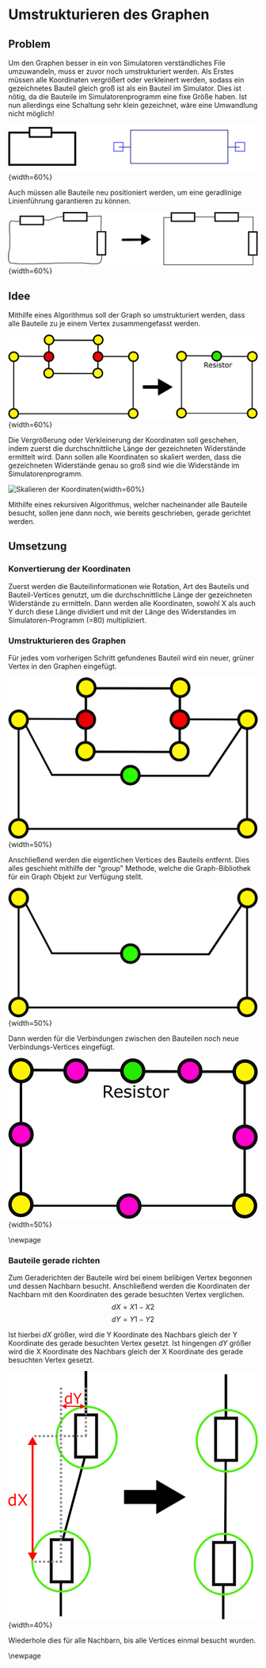 # Umstrukturieren des Graphen

## Problem
Um den Graphen besser in ein von Simulatoren verständliches File umzuwandeln, muss er zuvor noch umstrukturiert werden. Als Erstes müssen alle Koordinaten vergrößert oder verkleinert werden, sodass ein gezeichnetes Bauteil gleich groß ist als ein Bauteil im Simulator. Dies ist nötig, da die Bauteile im Simulatorenprogramm eine fixe Größe haben. Ist nun allerdings eine Schaltung sehr klein gezeichnet, wäre eine Umwandlung nicht möglich!

![Eine solche Umwandlung wäre nicht möglich, da bereits der Widerstand im Simulator (rechts) größer ist als die gesamte gezeichnete Schaltung(links)](.\Dateien\ProblemMitUmwandlung.png){width=60%}

Auch müssen alle Bauteile neu positioniert werden, um eine geradlinige Linienführung garantieren zu können.

![Nicht geradlinige Linienführung](.\Dateien\FromTo.png){width=60%}

## Idee
Mithilfe eines Algorithmus soll der Graph so umstrukturiert werden, dass alle Bauteile zu je einem Vertex zusammengefasst werden.

![Umstrukturierung des Graphen](.\Dateien\Umstruckturieren1.png){width=60%}

Die Vergrößerung oder Verkleinerung der Koordinaten soll geschehen, indem zuerst die durchschnittliche Länge der gezeichneten Widerstände ermittelt wird. Dann sollen alle Koordinaten so skaliert werden, dass die gezeichneten Widerstände genau so groß sind wie die Widerstände im Simulatorenprogramm.

![Skalieren der Koordinaten](.\Dateien\ProblemMitUmwandlungLösung.png){width=60%}


Mithilfe eines rekursiven Algorithmus, welcher nacheinander alle Bauteile besucht, sollen jene dann noch, wie bereits geschrieben, gerade gerichtet werden.

## Umsetzung
### Konvertierung der Koordinaten
Zuerst werden die Bauteilinformationen wie Rotation, Art des Bauteils und Bauteil-Vertices genutzt, um die durchschnittliche Länge der gezeichneten Widerstände zu ermitteln. Dann werden alle Koordinaten, sowohl X als auch Y durch diese Länge dividiert und mit der Länge des Widerstandes im Simulatoren-Programm (=80) multipliziert.

### Umstrukturieren des Graphen
Für jedes vom vorherigen Schritt gefundenes Bauteil wird ein neuer, grüner Vertex in den Graphen eingefügt.

![Einfügen eines grünen Vertex für jedes Bauteil](.\Dateien\Umstruckturieren2.png){width=50%}

Anschließend werden die eigentlichen Vertices des Bauteils entfernt. Dies alles geschieht mithilfe der "group" Methode, welche die Graph-Bibliothek für ein Graph Objekt zur Verfügung stellt.

![Entfernen der übrigen Bauteil-Vertices](.\Dateien\Umstruckturieren3.png){width=50%}

Dann werden für die Verbindungen zwischen den Bauteilen noch neue Verbindungs-Vertices eingefügt.

![Einfügen von Verbindungs-Vertices](.\Dateien\Umstruckturierung4.png){width=50%}

\newpage

### Bauteile gerade richten
Zum Geraderichten der Bauteile wird bei einem belibigen Vertex begonnen und dessen Nachbarn besucht. Anschließend werden die Koordinaten der Nachbarn mit den Koordinaten des gerade besuchten Vertex verglichen.
$$
    dX = X1 - X2
$$
$$
    dY = Y1 - Y2
$$

Ist hierbei $dX$ größer, wird die Y Koordinate des Nachbars gleich der Y Koordinate des gerade besuchten Vertex gesetzt.
Ist hingengen $dY$ größer wird die X Koordinate des Nachbars gleich der X Koordinate des gerade besuchten Vertex gesetzt.

![dY ist kleiner und wird somit zu 0 gemacht](.\Dateien\GeradeRichten.png){width=40%}

Wiederhole dies für alle Nachbarn, bis alle Vertices einmal besucht wurden.

\newpage